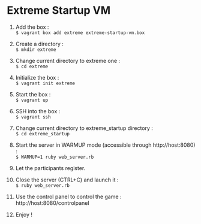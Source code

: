 # Extreme Startup VM

1. Add the box :  
`$ vagrant box add extreme extreme-startup-vm.box`

2. Create a directory :  
`$ mkdir extreme`

3. Change current directory to extreme one :  
`$ cd extreme`

4. Initialize the box :  
`$ vagrant init extreme`

5. Start the box :  
`$ vagrant up`

6. SSH into the box :  
`$ vagrant ssh`

7. Change current directory to extreme_startup directory :  
`$ cd extreme_startup`

8. Start the server in WARMUP mode (accessible through http://host:8080) :  
`$ WARMUP=1 ruby web_server.rb`

9. Let the participants register.

10. Close the server (CTRL+C) and launch it :  
`$ ruby web_server.rb`

11. Use the control panel to control the game : http://host:8080/controlpanel

12. Enjoy !